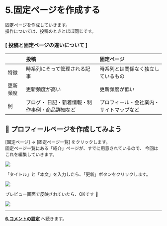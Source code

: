 # 5.固定ページを作成する

固定ページを作成していきます。  
操作については、投稿のときとほぼ同じです。

### [ 投稿と固定ページの違いについて ]

| | 投稿 | 固定ページ |
|:-----|:----- |:------ |
| 特徴| 時系列にそって管理される記事 | 時系列とは関係なく独立しているもの |
| 更新頻度| 更新頻度が高い | 更新頻度が低い |
| 例| ブログ・  日記・新着情報・制作事例・商品詳細など | プロフィール・会社案内・サイトマップなど |

## :page_facing_up: プロフィールページを作成してみよう

[固定ページ] → [固定ページ一覧] をクリックします。  
固定ページ一覧にある「紹介」ページが、すでに用意されているので、 今回はこれを編集していきます。

![](https://i.imgur.com/DBCpe6Z.png)

「タイトル」と「本文」を入力したら、「更新」ボタンをクリックします。

![](https://i.imgur.com/nFQRwOT.png)

プレビュー画面で反映されていたら、OKです :tada:

![](https://i.imgur.com/McnOi0F.png)



---

**[6.コメントの設定](./hands_on_6.md)** へ続きます。

